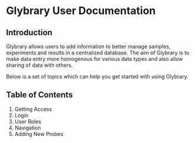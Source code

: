# Glybrary User Documentation

## Introduction
Glybrary allows users to add information to better manage samples, experiments and results in a centralized database.
The aim of Glybrary is to make data entry more homogenous for various data types and also allow sharing of data with others.

Below is a set of topics which can help you get started with using Glybrary.

## Table of Contents
1. Getting Access
2. Login
3. User Roles
4. Navigation
5. Adding New Probes 
